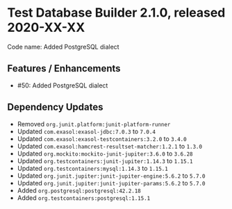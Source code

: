 # Test Database Builder 2.1.0, released 2020-XX-XX

Code name: Added PostgreSQL dialect

## Features / Enhancements

* #50: Added PostgreSQL dialect

## Dependency Updates

* Removed `org.junit.platform:junit-platform-runner`
* Updated `com.exasol:exasol-jdbc:7.0.3` to `7.0.4`
* Updated `com.exasol:exasol-testcontainers:3.2.0` to `3.4.0`
* Updated `com.exasol:hamcrest-resultset-matcher:1.2.1` to `1.3.0`
* Updated `org.mockito:mockito-junit-jupiter:3.6.0` to `3.6.28`
* Updated `org.testcontainers:junit-jupiter:1.14.3` to `1.15.1`
* Updated `org.testcontainers:mysql:1.14.3` to `1.15.1`
* Updated `org.junit.jupiter:junit-jupiter-engine:5.6.2` to `5.7.0`
* Updated `org.junit.jupiter:junit-jupiter-params:5.6.2` to `5.7.0`
* Added `org.postgresql:postgresql:42.2.18`
* Added `org.testcontainers:postgresql:1.15.1`

